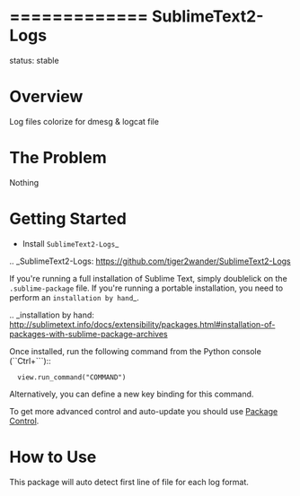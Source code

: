=============
SublimeText2-Logs
=============

status: stable

Overview
========

Log files colorize for dmesg & logcat file

The Problem
===========
Nothing

Getting Started
===============

- Install `SublimeText2-Logs`_

.. _SublimeText2-Logs: https://github.com/tiger2wander/SublimeText2-Logs

If you're running a full installation of Sublime Text, simply doublelick on the
``.sublime-package`` file. If you're running a portable installation, you need
to perform an `installation by hand`_.

.. _installation by hand: http://sublimetext.info/docs/extensibility/packages.html#installation-of-packages-with-sublime-package-archives

Once installed, run the following command from the Python console (``Ctrl+```)::

      view.run_command("COMMAND")

Alternatively, you can define a new key binding for this command.


To get more advanced control and auto-update you should use [Package Control](http://wbond.net/sublime_packages/package_control).

How to Use
==========
This package will auto detect first line of file for each log format.